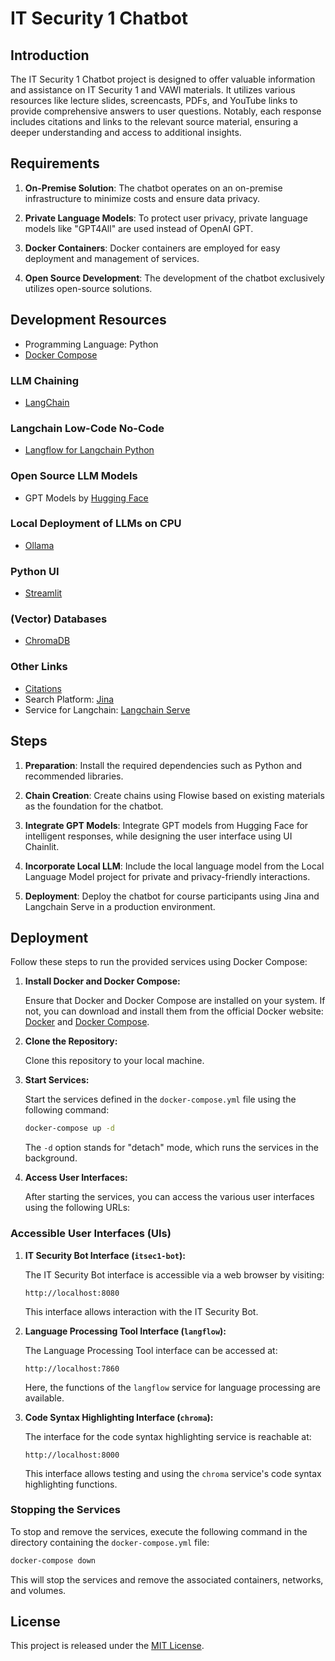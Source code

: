 # IT Security 1 Chatbot

## Introduction

The IT Security 1 Chatbot project is designed to offer valuable information and assistance on IT Security 1 and VAWI materials. It utilizes various resources like lecture slides, screencasts, PDFs, and YouTube links to provide comprehensive answers to user questions. Notably, each response includes citations and links to the relevant source material, ensuring a deeper understanding and access to additional insights.

## Requirements

1. **On-Premise Solution**: The chatbot operates on an on-premise infrastructure to minimize costs and ensure data privacy.

2. **Private Language Models**: To protect user privacy, private language models like "GPT4All" are used instead of OpenAI GPT.

3. **Docker Containers**: Docker containers are employed for easy deployment and management of services.

4. **Open Source Development**: The development of the chatbot exclusively utilizes open-source solutions.

## Development Resources

- Programming Language: Python
- [Docker Compose](https://www.docker.com/blog/build-and-deploy-a-langchain-powered-chat-app-with-docker-and-streamlit/)

### LLM Chaining

- [LangChain](https://github.com/langchain-ai/langchain)

### Langchain Low-Code No-Code

- [Langflow for Langchain Python](https://github.com/logspace-ai/langflow)

### Open Source LLM Models

- GPT Models by [Hugging Face](https://huggingface.co)

### Local Deployment of LLMs on CPU

- [Ollama](https://github.com/jmorganca/ollama)

### Python UI

- [Streamlit](https://github.com/streamlit/streamlit)

### (Vector) Databases

- [ChromaDB](https://github.com/chroma-core/chroma)

### Other Links

- [Citations](https://medium.com/@yotamabraham/in-text-citing-with-langchain-question-answering-e19a24d81e39)
- Search Platform: [Jina](https://github.com/jina-ai/jina)
- Service for Langchain: [Langchain Serve](https://github.com/jina-ai/langchain-serve)

## Steps

1. **Preparation**: Install the required dependencies such as Python and recommended libraries.

2. **Chain Creation**: Create chains using Flowise based on existing materials as the foundation for the chatbot.

3. **Integrate GPT Models**: Integrate GPT models from Hugging Face for intelligent responses, while designing the user interface using UI Chainlit.

4. **Incorporate Local LLM**: Include the local language model from the Local Language Model project for private and privacy-friendly interactions.

5. **Deployment**: Deploy the chatbot for course participants using Jina and Langchain Serve in a production environment.

## Deployment

Follow these steps to run the provided services using Docker Compose:

1. **Install Docker and Docker Compose:**

   Ensure that Docker and Docker Compose are installed on your system. If not, you can download and install them from the official Docker website: [Docker](https://www.docker.com/) and [Docker Compose](https://docs.docker.com/compose/install/).

2. **Clone the Repository:**

   Clone this repository to your local machine.

3. **Start Services:**

   Start the services defined in the `docker-compose.yml` file using the following command:

   ```bash
   docker-compose up -d
   ```

   The `-d` option stands for "detach" mode, which runs the services in the background.

4. **Access User Interfaces:**

   After starting the services, you can access the various user interfaces using the following URLs:

### Accessible User Interfaces (UIs)

1. **IT Security Bot Interface (`itsec1-bot`):**

   The IT Security Bot interface is accessible via a web browser by visiting:

   ```
   http://localhost:8080
   ```

   This interface allows interaction with the IT Security Bot.

2. **Language Processing Tool Interface (`langflow`):**

   The Language Processing Tool interface can be accessed at:

   ```
   http://localhost:7860
   ```

   Here, the functions of the `langflow` service for language processing are available.

3. **Code Syntax Highlighting Interface (`chroma`):**

   The interface for the code syntax highlighting service is reachable at:

   ```
   http://localhost:8000
   ```

   This interface allows testing and using the `chroma` service's code syntax highlighting functions.

### Stopping the Services

To stop and remove the services, execute the following command in the directory containing the `docker-compose.yml` file:

```bash
docker-compose down
```

This will stop the services and remove the associated containers, networks, and volumes.

## License

This project is released under the [MIT License](https://github.com/philipempl/itsec1-bot/LICENSE).